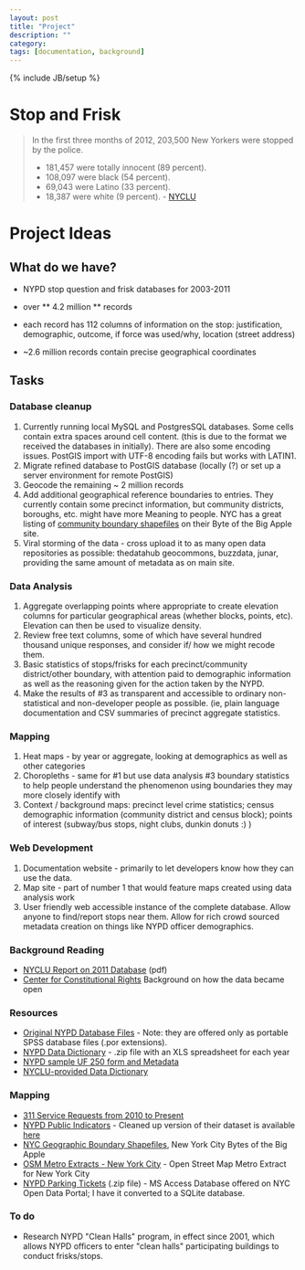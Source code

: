 ```yaml
---
layout: post
title: "Project"
description: ""
category: 
tags: [documentation, background]
---
```

{% include JB/setup %}

# Stop and Frisk

 > In the first three months of 2012, 203,500 New Yorkers were stopped by the police.
 > - 181,457 were totally innocent (89 percent).
 > - 108,097 were black (54 percent).
 > - 69,043 were Latino (33 percent).
 > - 18,387 were white (9 percent).
      - [NYCLU](http://www.nyclu.org/issues/racial-justice/stop-and-frisk-practices)
 
# Project Ideas

## What do we have? 
- NYPD stop question and frisk databases for 2003-2011
- over ** 4.2 million ** records 
- each record has 112 columns of information on the stop: justification, demographic, outcome, if force was used/why, location (street address)

- ~2.6 million records contain precise geographical coordinates 

## Tasks

### Database cleanup 
1. Currently running local MySQL and PostgresSQL databases. Some cells contain extra spaces around cell content. (this is due to the format we received the databases in initially). There are also some encoding issues. PostGIS import with UTF-8 encoding fails but works with LATIN1. 
2. Migrate refined database to PostGIS database (locally (?) or set up a server environment for remote PostGIS)
3. Geocode the remaining ~ 2 million records
4. Add additional geographical reference boundaries to entries. They currently contain some precinct information, but community districts, boroughs, etc. might have more 
Meaning to people. NYC has a great listing of [community boundary shapefiles]() on their Byte of the Big Apple site. 
5. Viral storming of the data - cross upload it to as many open data repositories as possible: thedatahub geocommons, buzzdata, junar, providing the same amount of metadata as on main site.

### Data Analysis

1. Aggregate overlapping points where appropriate to create elevation columns for particular geographical areas (whether blocks, points, etc). Elevation can then be used to visualize density. 
2. Review free text columns, some of which have several hundred thousand unique responses, and consider if/ how we might recode them. 
3. Basic statistics of stops/frisks for each precinct/community district/other boundary, with attention paid to demographic information as well as the reasoning given for the action taken by the NYPD. 
4. Make the results of #3 as transparent and accessible to ordinary non-statistical and non-developer people as possible. (ie, plain language documentation and CSV summaries of precinct aggregate statistics. 

### Mapping 

1. Heat maps - by year or aggregate, looking at demographics as well as other categories
2. Choropleths - same for #1 but use data analysis #3 boundary statistics to help people understand the phenomenon using boundaries they may more closely identify with 
3. Context / background maps: precinct level crime statistics; census demographic information (community district and census block); points of interest (subway/bus stops, night clubs, dunkin donuts :) )


### Web Development 

1. Documentation website - primarily to let developers know how they can use the data.
2. Map site - part of number 1 that would feature maps created using data analysis work 
3. User friendly web accessible instance of the complete database. Allow anyone to find/report stops near them. Allow for rich crowd sourced metadata creation on things like NYPD officer demographics. 

     
### Background Reading

 - [NYCLU Report on 2011 Database](http://www.nyclu.org/files/publications/NYCLU_2011_Stop-and-Frisk_Report.pdf) (pdf)
 - [Center for Constitutional Rights](http://ccrjustice.org/ourcases/current-cases/floyd%2C-et-al.-v.-city-new-york%2C-et-al.) Background on how the data became open

### Resources

 - [Original NYPD Database Files](http://www.nyc.gov/html/nypd/html/analysis_and_planning/stop_question_and_frisk_report.shtml) - Note: they are offered only as portable SPSS database files (.por extensions).
 - [NYPD Data Dictionary]() - .zip file with an XLS spreadsheet for each year
 - [NYPD sample UF 250 form and Metadata](data/metadata/Stop-and-Frisk_metadata.pdf)
 - [NYCLU-provided Data Dictionary](http://www.nyclu.org/content/stop-and-frisk-database)

### Mapping

 - [311 Service Requests from 2010 to Present](http://nycopendata.socrata.com/)
 - [NYPD Public Indicators](https://nycopendata.socrata.com/Public-Safety/NYPD-Public-Indicators/yts9-kmw9) - Cleaned up version of their dataset is available [here](/context/nypd-public-indicators.csv)
 - [NYC Geographic Boundary Shapefiles](http://www.nyc.gov/html/dcp/html/bytes/applbyte.shtml), New York City Bytes of the Big Apple
 - [OSM Metro Extracts - New York City](http://metro.teczno.com/#new-york) - Open Street Map Metro Extract for New York City
 - [NYPD Parking Tickets](https://nycopendata.socrata.com/api/file_data/euL63Q3X_Z0TWP4sSuxKWnoLLKs6f7we9a7rej4GD28?filename=Parking%2520Tickets.zip) (.zip file) - MS Access Database offered on NYC Open Data Portal; I have it converted to a SQLite database. 

 
### To do
 - Research NYPD "Clean Halls" program, in effect since 2001, which allows NYPD officers to enter "clean halls" participating buildings to conduct frisks/stops.
